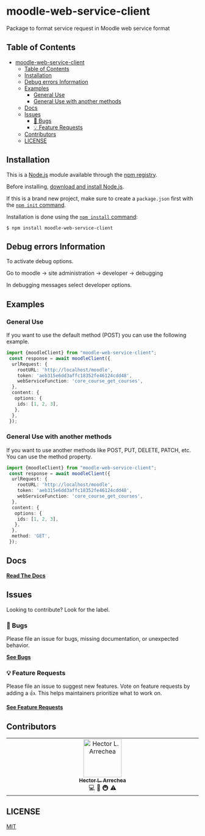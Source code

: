 # moodle-web-service-client

Package to format service request in Moodle web service format

## Table of Contents

<!-- DON'T EDIT THIS SECTION -->

- [moodle-web-service-client](#moodle-web-service-client)
  - [Table of Contents](#table-of-contents)
  - [Installation](#installation)
  - [Debug errors Information](#debug-errors-information)
  - [Examples](#examples)
    - [General Use](#general-use)
    - [General Use with another methods](#general-use-with-another-methods)
  - [Docs](#docs)
  - [Issues](#issues)
    - [🐛 Bugs](#-bugs)
    - [💡 Feature Requests](#-feature-requests)
  - [Contributors](#contributors)
  - [LICENSE](#license)

## Installation

This is a [Node.js](https://nodejs.org/en/) module available through the
[npm registry](https://www.npmjs.com/).

Before installing, [download and install Node.js](https://nodejs.org/en/download/).

If this is a brand new project, make sure to create a `package.json` first with
the [ `npm init` command](https://docs.npmjs.com/creating-a-package-json-file).

Installation is done using the
[ `npm install` command](https://docs.npmjs.com/getting-started/installing-npm-packages-locally):

```console
$ npm install moodle-web-service-client
```

## Debug errors Information
To activate debug options.

Go to moodle -> site administration -> developer -> debugging 

In debugging messages select developer options.

## Examples

### General Use

If you want to use the default method (POST) you can use the following example.

```ts
import {moodleClient} from "moodle-web-service-client";
 const response = await moodleClient({
  urlRequest: {
    rootURL: 'http://localhost/moodle',
    token: 'aeb315e6dd3affc18352fe46124cdd48',
    webServiceFunction: 'core_course_get_courses',
  },
  content: {
   options: {
    ids: [1, 2, 3],
   },
  },
 });
```

### General Use with another methods

If you want to use another methods like POST, PUT, DELETE, PATCH, etc. You can use the method property.

```ts
import {moodleClient} from "moodle-web-service-client";
 const response = await moodleClient({
  urlRequest: {
    rootURL: 'http://localhost/moodle',
    token: 'aeb315e6dd3affc18352fe46124cdd48',
    webServiceFunction: 'core_course_get_courses',
  },
  content: {
   options: {
    ids: [1, 2, 3],
   },
  },
  method: 'GET',
 });
```

## Docs

[**Read The Docs**](https://docs.moodle.org/dev/Creating_a_web_service_client)

## Issues

Looking to contribute? Look for the label.

### 🐛 Bugs

Please file an issue for bugs, missing documentation, or unexpected behavior.

[**See Bugs**](https://github.com/hector-ae21/moodle-web-service-client/issues)

### 💡 Feature Requests

Please file an issue to suggest new features. Vote on feature requests by adding
a 👍. This helps maintainers prioritize what to work on.

[**See Feature Requests**](https://github.com/hector-ae21/moodle-web-service-client/issues)

## Contributors

<!-- Do not remove or modify this section -->
<table>
  <tbody>
    <tr>
      <td align="center" valign="top" width="14.28%"><a href="https://github.com/hector-ae21"><img src="https://avatars.githubusercontent.com/u/87265357?v=4" width="100px;" alt="Hector L. Arrechea"/><br /><sub><b>Hector L. Arrechea</b></sub></a><br /><a title="Code">💻</a> <a title="Documentation">📖</a> <a title="Infrastructure (Hosting, Build-Tools, etc)">🚇</a> <a title="Tests">⚠️</a></td>
    </tr>
  </tbody>
</table>

<!-- ALL-CONTRIBUTORS-LIST:END -->

## LICENSE

[MIT](LICENSE)